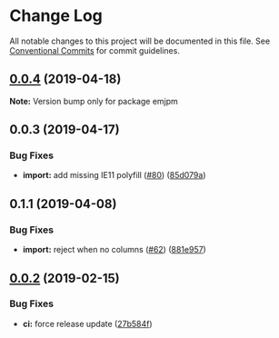 # Change Log

All notable changes to this project will be documented in this file.
See [Conventional Commits](https://conventionalcommits.org) for commit guidelines.

## [0.0.4](https://github.com/SocialGouv/emjpm/compare/v0.0.3...v0.0.4) (2019-04-18)

**Note:** Version bump only for package emjpm





## 0.0.3 (2019-04-17)


### Bug Fixes

* **import:** add missing IE11 polyfill ([#80](https://github.com/SocialGouv/emjpm/issues/80)) ([85d079a](https://github.com/SocialGouv/emjpm/commit/85d079a))



## 0.1.1 (2019-04-08)


### Bug Fixes

* **import:** reject when no columns ([#62](https://github.com/SocialGouv/emjpm/issues/62)) ([881e957](https://github.com/SocialGouv/emjpm/commit/881e957))





## [0.0.2](https://github.com/SocialGouv/emjpm/compare/v0.0.1...v0.0.2) (2019-02-15)


### Bug Fixes

* **ci:** force release update ([27b584f](https://github.com/SocialGouv/emjpm/commit/27b584f))
